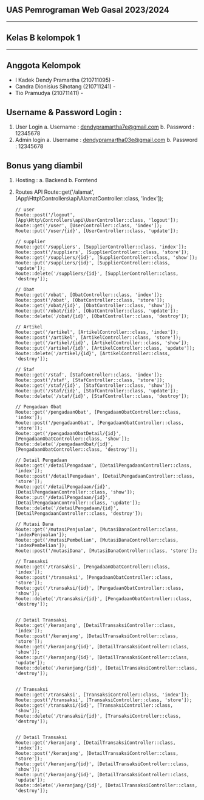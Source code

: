 ## UAS Pemrograman Web Gasal 2023/2024
<hr>

## Kelas B kelompok 1

<hr>

## Anggota Kelompok
<ul>
    <li>I Kadek Dendy Pramartha (210711095) - </li>
    <li>Candra Dionisius Sihotang (210711241) - </li>
    <li>Tio Pramudya (210711411) - </li>
       
</ul>

## Username & Password Login :

1.	User Login
    a.	Username : dendypramartha7e@gmail.com
    b.	Password : 12345678
2.	Admin login
    a.	Username : dendypramartha03e@gmail.com
    b.	Password : 12345678

## Bonus yang diambil
1.	Hosting : 
    a.	Backend
    b.	Forntend
2.	Routes API
        Route::get('/alamat', [App\Http\Controllers\api\AlamatController::class, 'index']);
  	
        // user
        Route::post('/logout', [App\Http\Controllers\api\UserController::class, 'logout']);
        Route::get('/user', [UserController::class, 'index']);
        Route::put('/user/{id}', [UserController::class, 'update']);

        // supplier
        Route::get('/suppliers', [SupplierController::class, 'index']);
        Route::post('/suppliers', [SupplierController::class, 'store']);
        Route::get('/suppliers/{id}', [SupplierController::class, 'show']);
        Route::put('/suppliers/{id}', [SupplierController::class, 'update']);
        Route::delete('/suppliers/{id}', [SupplierController::class, 'destroy']);

        // Obat
        Route::get('/obat', [ObatController::class, 'index']);
        Route::post('/obat', [ObatController::class, 'store']);
        Route::get('/obat/{id}', [ObatController::class, 'show']);
        Route::put('/obat/{id}', [ObatController::class, 'update']);
        Route::delete('/obat/{id}', [ObatController::class, 'destroy']);

        // Artikel
        Route::get('/artikel', [ArtikelController::class, 'index']);
        Route::post('/artikel', [ArtikelController::class, 'store']);
        Route::get('/artikel/{id}', [ArtikelController::class, 'show']);
        Route::put('/artikel/{id}', [ArtikelController::class, 'update']);
        Route::delete('/artikel/{id}', [ArtikelController::class, 'destroy']);

        // Staf
        Route::get('/staf', [StafController::class, 'index']);
        Route::post('/staf', [StafController::class, 'store']);
        Route::get('/staf/{id}', [StafController::class, 'show']);
        Route::put('/staf/{id}', [StafController::class, 'update']);
        Route::delete('/staf/{id}', [StafController::class, 'destroy']);

        // Pengadaan Obat
        Route::get('/pengadaanObat', [PengadaanObatController::class, 'index']);
        Route::post('/pengadaanObat', [PengadaanObatController::class, 'store']);
        Route::get('/pengadaanObatDetail/{id}', [PengadaanObatController::class, 'show']);
        Route::delete('/pengadaanObat/{id}', [PengadaanObatController::class, 'destroy']);

        // Detail Pengadaan
        Route::get('/detailPengadaan', [DetailPengadaanController::class, 'index']);
        Route::post('/detailPengadaan', [DetailPengadaanController::class, 'store']);
        Route::get('/detailPengadaan/{id}', [DetailPengadaanController::class, 'show']);
        Route::put('/detailPengadaan/{id}', [DetailPengadaanController::class, 'update']);
        Route::delete('/detailPengadaan/{id}', [DetailPengadaanController::class, 'destroy']);

        // Mutasi Dana
        Route::get('/mutasiPenjualan', [MutasiDanaController::class, 'indexPenjualan']);
        Route::get('/mutasiPembelian', [MutasiDanaController::class, 'indexPembelian']);
        Route::post('/mutasiDana', [MutasiDanaController::class, 'store']);

        // Transaksi
        Route::get('/transaksi', [PengadaanObatController::class, 'index']);
        Route::post('/transaksi', [PengadaanObatController::class, 'store']);
        Route::get('/transaksi/{id}', [PengadaanObatController::class, 'show']);
        Route::delete('/transaksi/{id}', [PengadaanObatController::class, 'destroy']);


        // Detail Transaksi
        Route::get('/keranjang', [DetailTransaksiController::class, 'index']);
        Route::post('/keranjang', [DetailTransaksiController::class, 'store']);
        Route::get('/keranjang/{id}', [DetailTransaksiController::class, 'show']);
        Route::put('/keranjang/{id}', [DetailTransaksiController::class, 'update']);
        Route::delete('/keranjang/{id}', [DetailTransaksiController::class, 'destroy']);
    

        // Transaksi
        Route::get('/transaksi', [TransaksiController::class, 'index']);
        Route::post('/transaksi', [TransaksiController::class, 'store']);
        Route::get('/transaksi/{id}', [TransaksiController::class, 'show']);
        Route::delete('/transaksi/{id}', [TransaksiController::class, 'destroy']);


        // Detail Transaksi
        Route::get('/keranjang', [DetailTransaksiController::class, 'index']);
        Route::post('/keranjang', [DetailTransaksiController::class, 'store']);
        Route::get('/keranjang/{id}', [DetailTransaksiController::class, 'show']);
        Route::put('/keranjang/{id}', [DetailTransaksiController::class, 'update']);
        Route::delete('/keranjang/{id}', [DetailTransaksiController::class, 'destroy']);
